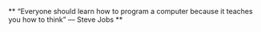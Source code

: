 ** “Everyone should learn how to program a computer because it teaches you how to think” —
Steve Jobs **
